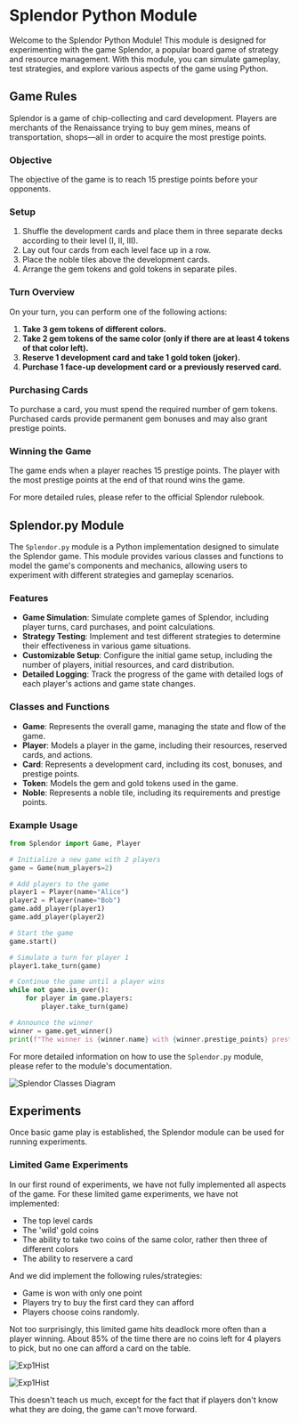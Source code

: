 # Splendor Python Module

Welcome to the Splendor Python Module! This module is designed for experimenting with the game Splendor, a popular board game of strategy and resource management. With this module, you can simulate gameplay, test strategies, and explore various aspects of the game using Python.

## Game Rules

Splendor is a game of chip-collecting and card development. Players are merchants of the Renaissance trying to buy gem mines, means of transportation, shops—all in order to acquire the most prestige points. 

### Objective
The objective of the game is to reach 15 prestige points before your opponents.

### Setup
1. Shuffle the development cards and place them in three separate decks according to their level (I, II, III).
2. Lay out four cards from each level face up in a row.
3. Place the noble tiles above the development cards.
4. Arrange the gem tokens and gold tokens in separate piles.

### Turn Overview
On your turn, you can perform one of the following actions:
1. **Take 3 gem tokens of different colors.**
2. **Take 2 gem tokens of the same color (only if there are at least 4 tokens of that color left).**
3. **Reserve 1 development card and take 1 gold token (joker).**
4. **Purchase 1 face-up development card or a previously reserved card.**

### Purchasing Cards
To purchase a card, you must spend the required number of gem tokens. Purchased cards provide permanent gem bonuses and may also grant prestige points.

### Winning the Game
The game ends when a player reaches 15 prestige points. The player with the most prestige points at the end of that round wins the game.

For more detailed rules, please refer to the official Splendor rulebook.

## Splendor.py Module

The `Splendor.py` module is a Python implementation designed to simulate the Splendor game. This module provides various classes and functions to model the game's components and mechanics, allowing users to experiment with different strategies and gameplay scenarios.

### Features

- **Game Simulation**: Simulate complete games of Splendor, including player turns, card purchases, and point calculations.
- **Strategy Testing**: Implement and test different strategies to determine their effectiveness in various game situations.
- **Customizable Setup**: Configure the initial game setup, including the number of players, initial resources, and card distribution.
- **Detailed Logging**: Track the progress of the game with detailed logs of each player's actions and game state changes.

### Classes and Functions

- **Game**: Represents the overall game, managing the state and flow of the game.
- **Player**: Models a player in the game, including their resources, reserved cards, and actions.
- **Card**: Represents a development card, including its cost, bonuses, and prestige points.
- **Token**: Models the gem and gold tokens used in the game.
- **Noble**: Represents a noble tile, including its requirements and prestige points.

### Example Usage

```python
from Splendor import Game, Player

# Initialize a new game with 2 players
game = Game(num_players=2)

# Add players to the game
player1 = Player(name="Alice")
player2 = Player(name="Bob")
game.add_player(player1)
game.add_player(player2)

# Start the game
game.start()

# Simulate a turn for player 1
player1.take_turn(game)

# Continue the game until a player wins
while not game.is_over():
    for player in game.players:
        player.take_turn(game)

# Announce the winner
winner = game.get_winner()
print(f"The winner is {winner.name} with {winner.prestige_points} prestige points!")
```

For more detailed information on how to use the `Splendor.py` module, please refer to the module's documentation.

![Splendor Classes Diagram](SplendorClasses.png)

## Experiments

Once basic game play is established, the Splendor module can be used for running experiments.

### Limited Game Experiments

In our first round of experiments, we have not fully implemented all aspects of the game.  For these limited game experiments, we have not implemented:

   * The top level cards
   * The 'wild' gold coins
   * The ability to take two coins of the same color, rather then three of different colors
   * The ability to reservere a card

And we did implement the following rules/strategies:

   * Game is won with only one point
   * Players try to buy the first card they can afford
   * Players choose coins randomly.

Not too surprisingly, this limited game hits deadlock more often than a player winning.  About 85% of the time there are no coins left for 4 players to pick, but no one can afford a card on the table.

![Exp1Hist](Exp1HistNumPlays.png)

![Exp1Hist](Exp1HistStates.png)

This doesn't teach us much, except for the fact that if players don't know what they are doing, the game can't move forward.